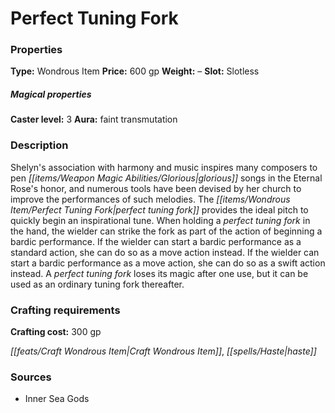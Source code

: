 ﻿---
Title: "Perfect Tuning Fork"
Type: "Wondrous Item"
Price: "600 gp"
Weight: "–"
Slot: "Slotless"
Caster level: "3"
Aura: "faint transmutation"
Description: |
  "Shelyn's association with harmony and music inspires many composers to pen glorious songs in the Eternal Rose's honor, and numerous tools have been devised by her church to improve the performances of such melodies. The _perfect tuning fork_ provides the ideal pitch to quickly begin an inspirational tune. When holding a _perfect tuning fork_ in the hand, the wielder can strike the fork as part of the action of beginning a bardic performance. If the wielder can start a bardic performance as a standard action, she can do so as a move action instead. If the wielder can start a bardic performance as a move action, she can do so as a swift action instead. A _perfect tuning fork_ loses its magic after one use, but it can be used as an ordinary tuning fork thereafter."
Crafting cost: "300 gp"
Sources: "['Inner Sea Gods']"
---

# Perfect Tuning Fork

### Properties

**Type:** Wondrous Item **Price:** 600 gp **Weight:** – **Slot:** Slotless

##### Magical properties

**Caster level:** 3 **Aura:** faint transmutation

### Description

Shelyn's association with harmony and music inspires many composers to pen _[[items/Weapon Magic Abilities/Glorious|glorious]]_ songs in the Eternal Rose's honor, and numerous tools have been devised by her church to improve the performances of such melodies. The _[[items/Wondrous Item/Perfect Tuning Fork|perfect tuning fork]]_ provides the ideal pitch to quickly begin an inspirational tune. When holding a _perfect tuning fork_ in the hand, the wielder can strike the fork as part of the action of beginning a bardic performance. If the wielder can start a bardic performance as a standard action, she can do so as a move action instead. If the wielder can start a bardic performance as a move action, she can do so as a swift action instead. A _perfect tuning fork_ loses its magic after one use, but it can be used as an ordinary tuning fork thereafter.

### Crafting requirements

**Crafting cost:** 300 gp

_[[feats/Craft Wondrous Item|Craft Wondrous Item]]_, _[[spells/Haste|haste]]_

### Sources

* Inner Sea Gods